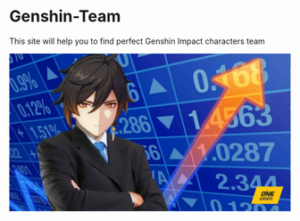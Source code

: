 # Genshin-Team
This site will help you to find perfect Genshin Impact characters team

![My image](src/assets/readmeImg.jpg)
